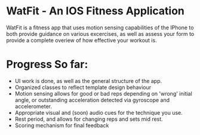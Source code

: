 # WatFit - An IOS Fitness Application

WatFit is a fitness app that uses motion sensing capabilities of the IPhone to both provide guidance on various excercises, as well as assess your form to provide a complete overiew of how effective your workout is. 

# Progress So far:
- UI work is done, as well as the general structure of the app.
- Organized classes to reflect template design behaviour
- Motion sensing allows for good or bad reps depending on 'wrong' initial angle, or outstanding acceleration detected via gyroscope and accelerometer.
- Appropriate visual and (soon) audio cues for the technique you use.
- Rest period, and allows for changing reps and sets mid rest.
- Scoring mechanism for final feedback